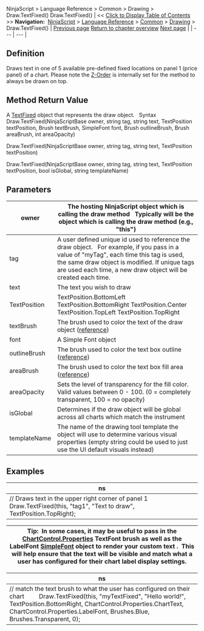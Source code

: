 ﻿
NinjaScript > Language Reference > Common > Drawing > Draw.TextFixed()
Draw.TextFixed()
| << [Click to Display Table of Contents](draw_textfixed.md) >> **Navigation:**     [NinjaScript](ninjascript-1.md) > [Language Reference](language_reference_wip-1.md) > [Common](common-1.md) > [Drawing](drawing-1.md) > Draw.TextFixed() | [Previous page](text-1.md) [Return to chapter overview](drawing-1.md) [Next page](textfixed-1.md) |
| --- | --- |
## Definition
Draws text in one of 5 available pre-defined fixed locations on panel 1 (price panel) of a chart. Please note the [Z-Order](zordertype-1.md) is internally set for the method to always be drawn on top.
 
## Method Return Value
A [TextFixed](textfixed-1.md) object that represents the draw object.
 
Syntax
Draw.TextFixed(NinjaScriptBase owner, string tag, string text, TextPosition textPosition, Brush textBrush, SimpleFont font, Brush outlineBrush, Brush areaBrush, int areaOpacity)  

Draw.TextFixed(NinjaScriptBase owner, string tag, string text, TextPosition textPosition)  

Draw.TextFixed(NinjaScriptBase owner, string tag, string text, TextPosition textPosition, bool isGlobal, string templateName)

## Parameters
| owner | The hosting NinjaScript object which is calling the draw method   Typically will be the object which is calling the draw method (e.g., "this") |
| --- | --- |
| tag | A user defined unique id used to reference the draw object.    For example, if you pass in a value of "myTag", each time this tag is used, the same draw object is modified. If unique tags are used each time, a new draw object will be created each time. |
| text | The text you wish to draw |
| TextPosition | TextPosition.BottomLeft TextPosition.BottomRight TextPosition.Center TextPosition.TopLeft TextPosition.TopRight |
| textBrush | The brush used to color the text of the draw object ([reference](https://msdn.microsoft.com/en-us/library/system.windows.media.brushes%28v=vs.110%29.aspx)) |
| font | A Simple Font object |
| outlineBrush | The brush used to color the text box outline ([reference](http://msdn.microsoft.com/en-us/library/system.drawing.color_members(v=vs.90).aspx)) |
| areaBrush | The brush used to color the text box fill area ([reference](http://msdn.microsoft.com/en-us/library/system.drawing.color_members(v=vs.90).aspx)) |
| areaOpacity | Sets the level of transparency for the fill color. Valid values between 0 - 100. (0 = completely transparent, 100 = no opacity) |
| isGlobal | Determines if the draw object will be global across all charts which match the instrument |
| templateName | The name of the drawing tool template the object will use to determine various visual properties (empty string could be used to just use the UI default visuals instead) |
## 
## 
## Examples
| ns |
| --- |
| // Draws text in the upper right corner of panel 1 Draw.TextFixed(this, "tag1", "Text to draw", TextPosition.TopRight); |

| Tip:  In some cases, it may be useful to pass in the [ChartControl.Properties](chartcontrol_properties-1.md) TextFont brush as well as the LabelFont [SimpleFont](simplefont_class-1.md) object to render your custom text .  This will help ensure that the text will be visible and match what a user has configured for their chart label display settings. |
| --- |

| ns |
| --- |
| // match the text brush to what the user has configured on their chart          Draw.TextFixed(this, "myTextFixed", "Hello world!", TextPosition.BottomRight, ChartControl.Properties.ChartText,     ChartControl.Properties.LabelFont, Brushes.Blue, Brushes.Transparent, 0); |

